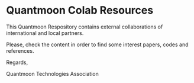 # Quantmoon Colab Resources

This Quantmoon Respository contains external collaborations of international and local partners.

Please, check the content in order to find some interest papers, codes and references.

Regards,

Quantmoon Technologies Association

